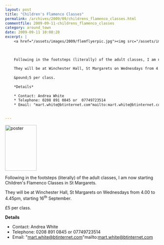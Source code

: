 ```yaml
---
layout: post
title: "Children's Flamenco Classes"
permalink: /archives/2009/09/childrens_flamenco_classes.html
commentfile: 2009-09-11-childrens_flamenco_classes
category: around_town
date: 2009-09-11 10:08:28
excerpt: |
    <a href="/assets/images/2009/flemflyerpic.jpg"><img src="/assets/images/2009/flemflyerpic-thumb.jpg" width="103" height="150" alt="poster" class="photo right" /></a>
    
    
    
    Following in the footsteps (literally) of the adult classes, I am now starting Children's Flamenco Classes in St Margarets.
    
    They will be at Winchester Hall, St Margarets on Wednesdays from 4.00 to 4.45pm, starting 16<sup>th</sup> September.
    
    &pound;5 per class.
    
    *Details*
    
    * Contact: Andrea White
    * Telephone: 0208 891 0845 or  07749723514
    * Email: "mart.white@btinternet.com"mailto:mart.white@btinternet.com
    

---
```


<a href="/assets/images/2009/flemflyerpic.jpg"><img src="/assets/images/2009/flemflyerpic-thumb.jpg" width="103" height="150" alt="poster" class="photo right" /></a>

Following in the footsteps (literally) of the adult classes, I am now starting Children's Flamenco Classes in St Margarets.

They will be at Winchester Hall, St Margarets on Wednesdays from 4.00 to 4.45pm, starting 16<sup>th</sup> September.

£5 per class.

**Details**

-   Contact: Andrea White
-   Telephone: 0208 891 0845 or 07749723514
-   Email: "mart.white@btinternet.com"mailto:mart.white@btinternet.com
